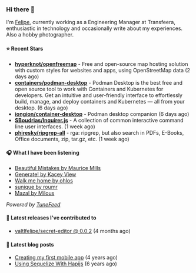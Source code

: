 ### Hi there 👋

I'm [Felipe](https://felipevm.com), currently working as a Engineering Manager at Transfeera, enthusiastic in technology and occasionally write about my experiences. Also a hobby photographer.

#### ⭐ Recent Stars
- **[hyperknot/openfreemap](https://github.com/hyperknot/openfreemap)** - Free and open-source map hosting solution with custom styles for websites and apps, using OpenStreetMap data (2 days ago)
- **[containers/podman-desktop](https://github.com/containers/podman-desktop)** - Podman Desktop is the best free and open source tool to work with Containers and Kubernetes for developers. Get an intuitive and user-friendly interface to effortlessly build, manage, and deploy containers and Kubernetes — all from your desktop. (6 days ago)
- **[iongion/container-desktop](https://github.com/iongion/container-desktop)** - Podman desktop companion (6 days ago)
- **[SBoudrias/Inquirer.js](https://github.com/SBoudrias/Inquirer.js)** - A collection of common interactive command line user interfaces. (1 week ago)
- **[phiresky/ripgrep-all](https://github.com/phiresky/ripgrep-all)** - rga: ripgrep, but also search in PDFs, E-Books, Office documents, zip, tar.gz, etc. (1 week ago)

#### 🎧 What I have been listening
- [Beautiful Mistakes by Maurice Mills](https://open.spotify.com/track/2OkmV1cbTXlCBQMMnxfs1z)
- [Generate! by Kacey View](https://open.spotify.com/track/6XAT7NrzHuFjs9laJj5E1u)
- [Walk me home by ohlos](https://open.spotify.com/track/1BuqwQuyQKhvxa5X3iDkec)
- [sunique by roumr](https://open.spotify.com/track/7a44ttV7Dp0nxJTXduqgSb)
- [Mazal by Milous](https://open.spotify.com/track/1VGidY4QvUrjSJDL6lW0iu)

_Powered by [TuneFeed](https://tunefeed.app?ref=valtlfelipe-gh-profile)_ 

#### 🚀 Latest releases I've contributed to


- [valtlfelipe/secret-editor @ 0.0.2](https://github.com/valtlfelipe/secret-editor/releases/tag/0.0.2) (4 months ago)

#### 📄 Latest blog posts
- [Creating my first mobile app](https://felipevm.com/posts/creating-my-first-mobile-app/) (4 years ago)
- [Using Sequelize With Hapijs](https://felipevm.com/posts/using-sequelize-with-hapijs/) (6 years ago)
